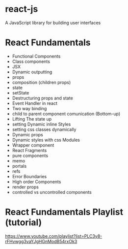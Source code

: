 # react-js
A JavaScript library for building user interfaces

# React Fundamentals
<ul>
  <li>Functional Components</li>
  <li>Class components</li>
  <li>JSX</li>
  <li>Dynamic outputting</li>
  <li>props</li>
  <li>composition (children props)</li>
  <li>state</li>
  <li>setState</li>
  <li>Destructuring props and state</li>
  <li>Event Handler in react</li>
  <li>Two way binding</li>
  <li>child to parent component comunication (Bottom-up)</li>
  <li>Lifting The state up</li>
  <li>setting Dynamic inline Styles</li>
  <li>setting css classes dynamically</li>
  <li>Dynamic props</li>
  <li>Dynamic styles with css Modules</li>
  <li>Wrapper component</li>
  <li>React Fragments</li>
  <li>pure components</li>
  <li>memo</li>
  <li>portals</li>
  <li>refs</li>
  <li>Error Boundaries</li>
  <li>High order Components</li>
  <li>render props</li>
  <li>controlled vs uncontrolled components</li>
</ul>

# React Fundamentals Playlist (tutorial)
<a href="https://www.youtube.com/playlist?list=PLC3y8-rFHvwgg3vaYJgHGnModB54rxOk3">https://www.youtube.com/playlist?list=PLC3y8-rFHvwgg3vaYJgHGnModB54rxOk3</a>






